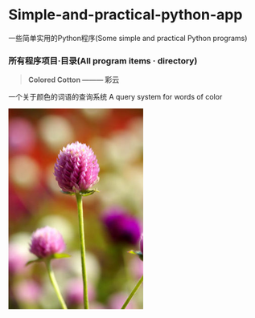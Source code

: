 # Simple-and-practical-python-app
一些简单实用的Python程序(Some simple and practical Python programs)


### 所有程序项目·目录(All program items · directory)

>**Colored Cotton ——— 彩云**

   一个关于颜色的词语的查询系统    A query system for words of color
>

![千日红](a.jpg)
